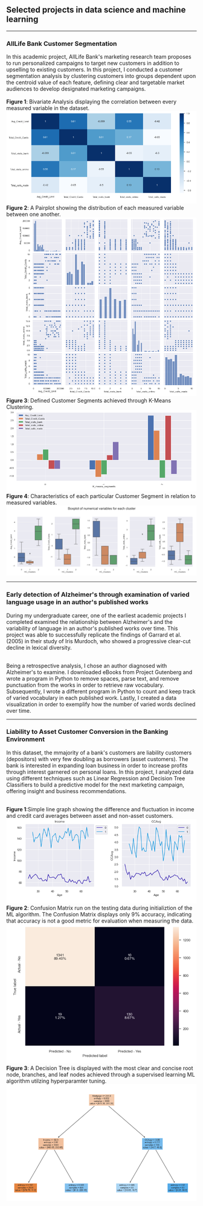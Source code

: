 ## Selected projects in data science and machine learning

---

### AllLife Bank Customer Segmentation 
In this academic project, AllLife Bank's marketing research team proposes to run personalized campaigns to target new customers in addition to upselling to existing customers. In this project, I conducted a customer segmentation analysis by clustering customers into groups dependent upon the centroid value of each feature, defining clear and targetable market audiences to develop designated marketing campaigns. <br><br>
**Figure 1**: Bivariate Analysis displaying the correlation between every measured variable in the dataset.
<img src="images/Bivariate Analysis.PNG"/><br>
**Figure 2**: A Pairplot showing the distribution of each measured variable between one another.
<img src="images/Pair Plot.PNG"/><br>
**Figure 3**: Defined Customer Segments achieved through K-Means Clustering.
<img src="images/K-Means Segments.PNG"/><br>
**Figure 4**: Characteristics of each particular Customer Segment in relation to measured variables.
<img src="images/Box-Plot Values.PNG"/><br>

---

### Early detection of Alzheimer's through examination of varied language usage in an author's published works

During my undergraduate career, one of the earliest academic projects I completed examined the relationship between Alzheimer's and the variability of language in an author's published works over time. This project was able to successfully replicate the findings of Garrard et al. (2005) in their study of Iris Murdoch, who showed a progressive clear-cut decline in lexical diversity.<br><br>

Being a retrospective analysis, I chose an author diagnosed with Alzheimer's to examine. I downloaded eBooks from Project Gutenberg and wrote a program in Python to remove spaces, parse text, and remove punctuation from the works in order to retrieve raw vocabulary. Subsequently, I wrote a different program in Python to count and keep track of varied vocabulary in each published work. Lastly, I created a data visualization in order to exemplify how the number of varied words declined over time.

---

### Liability to Asset Customer Conversion in the Banking Environment

In this dataset, the mmajority of a bank's customers are liability customers (depositors) with very few doubling as borrowers (asset customers). The bank is interested in expanding loan business in order to increase profits through interest garnered on personal loans. In this project, I analyzed data using different techniques such as Linear Regression and Decision Tree Classifiers to build a predictive model for the next marketing campaign, offering insight and business recommendations. <br><br>

**Figure 1**:Simple line graph showing the difference and fluctuation in income and credit card averages between asset and non-asset customers.
<img src="images/Income Fluctuation.PNG"/><br>
**Figure 2**: Confusion Matrix run on the testing data during initializtion of the ML algorithm. The Confusion Matrix displays only 9% accuracy, indicating that accuracy is not a good metric for evaluation when measuring the data.
<img src="images/Test Matrix.PNG"/><br>
**Figure 3**: A Decision Tree is displayed with the most clear and concise root node, branches, and leaf nodes achieved through a supervised learning ML algorithm utilzing hyperparamter tuning.
<img src="images/Decision Tree.PNG"/><br>

<!-- 

---

### Category Name 2

- [Project 1 Title](http://example.com/)
- [Project 2 Title](http://example.com/)
- [Project 3 Title](http://example.com/)
- [Project 4 Title](http://example.com/)
- [Project 5 Title](http://example.com/)

---




---
<p style="font-size:11px">Page template forked from <a href="https://github.com/evanca/quick-portfolio">evanca</a></p> -->
<!-- Remove above link if you don't want to attibute --> 
